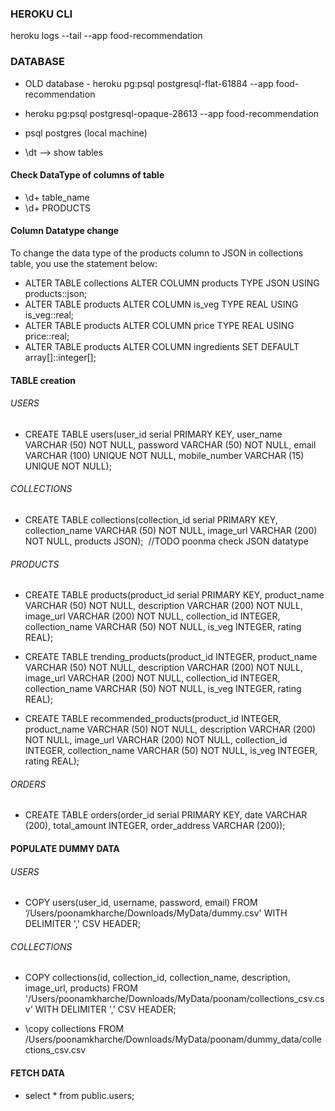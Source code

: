 ### HEROKU CLI
heroku logs --tail --app food-recommendation


### DATABASE
- OLD database - heroku pg:psql postgresql-flat-61884 --app food-recommendation
- heroku pg:psql postgresql-opaque-28613 --app food-recommendation

- psql postgres   (local machine)
- \dt --> show tables

#### Check DataType of columns of table
- \d+ table_name
- \d+ PRODUCTS

#### Column Datatype change
To change the data type of the products column to JSON in collections table, you use the statement below:
- ALTER TABLE collections ALTER COLUMN products TYPE JSON USING products::json;
- ALTER TABLE products ALTER COLUMN is_veg TYPE REAL USING is_veg::real;
- ALTER TABLE products ALTER COLUMN price TYPE REAL USING price::real;
- ALTER TABLE products ALTER COLUMN ingredients SET DEFAULT array[]::integer[];

#### TABLE creation
###### USERS
- CREATE TABLE users(user_id serial PRIMARY KEY, user_name VARCHAR (50) NOT NULL, password VARCHAR (50) NOT NULL, email VARCHAR (100) UNIQUE NOT NULL, mobile_number VARCHAR (15) UNIQUE NOT NULL);

###### COLLECTIONS
- CREATE TABLE collections(collection_id serial PRIMARY KEY, collection_name VARCHAR (50) NOT NULL, image_url VARCHAR (200) NOT NULL, products JSON);  //TODO poonma check JSON datatype

###### PRODUCTS
- CREATE TABLE products(product_id serial PRIMARY KEY, product_name VARCHAR (50) NOT NULL, description VARCHAR (200) NOT NULL, image_url VARCHAR (200) NOT NULL, collection_id INTEGER, collection_name VARCHAR (50) NOT NULL, is_veg INTEGER, rating REAL);

- CREATE TABLE trending_products(product_id INTEGER, product_name VARCHAR (50) NOT NULL, description VARCHAR (200) NOT NULL, image_url VARCHAR (200) NOT NULL, collection_id INTEGER, collection_name VARCHAR (50) NOT NULL, is_veg INTEGER, rating REAL);

- CREATE TABLE recommended_products(product_id INTEGER, product_name VARCHAR (50) NOT NULL, description VARCHAR (200) NOT NULL, image_url VARCHAR (200) NOT NULL, collection_id INTEGER, collection_name VARCHAR (50) NOT NULL, is_veg INTEGER, rating REAL);

###### ORDERS
- CREATE TABLE orders(order_id serial PRIMARY KEY, date VARCHAR (200), total_amount INTEGER, order_address VARCHAR (200)); 

#### POPULATE DUMMY DATA

###### USERS
- COPY users(user_id, username, password, email) FROM ‘/Users/poonamkharche/Downloads/MyData/dummy.csv' WITH DELIMITER ',' CSV HEADER;

###### COLLECTIONS
- COPY collections(id, collection_id, collection_name, description, image_url, products) FROM '/Users/poonamkharche/Downloads/MyData/poonam/collections_csv.csv' WITH DELIMITER ',' CSV HEADER; 

 - \copy collections FROM /Users/poonamkharche/Downloads/MyData/poonam/dummy_data/collections_csv.csv


#### FETCH DATA
- select * from public.users;
